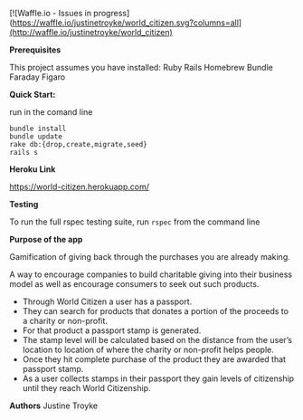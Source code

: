 [![Waffle.io - Issues in progress](https://waffle.io/justinetroyke/world_citizen.svg?columns=all](http://waffle.io/justinetroyke/world_citizen)

__Prerequisites__

This project assumes you have installed:
Ruby
Rails
Homebrew
Bundle
Faraday
Figaro

__Quick Start:__

run in the comand line
```
bundle install
bundle update
rake db:{drop,create,migrate,seed}
rails s
```

__Heroku Link__

https://world-citizen.herokuapp.com/

__Testing__

To run the full rspec testing suite, run
```rspec```
from the command line

__Purpose of the app__

Gamification of giving back through the purchases you are already making.

A way to encourage companies to build charitable giving into their business model as well as encourage consumers to seek out such products.

* Through World Citizen a user has a passport.
* They can search for products that donates a portion of the proceeds to a charity or non-profit.
* For that product a passport stamp is generated.
* The stamp level will be calculated based on the distance from the user’s location to location of where the charity or non-profit helps people.
* Once they hit complete purchase of the product they are awarded that passport stamp.
* As a user collects stamps in their passport they gain levels of citizenship until they reach World Citizenship.

__Authors__
Justine Troyke
